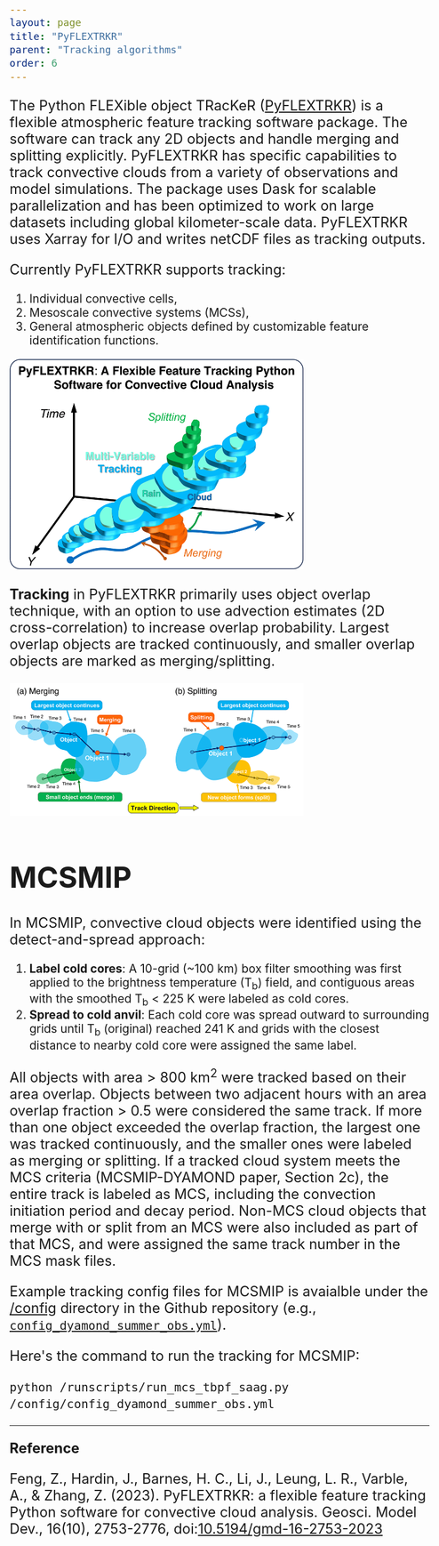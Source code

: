 ```yaml
---
layout: page
title: "PyFLEXTRKR"
parent: "Tracking algorithms"
order: 6
---
```


<style>
  /* Increase font size for this page only */
  body {
    font-size: 21px; /* Adjust this value as needed */
  }

  /* Optionally, target specific elements */
  h1 {
    font-size: 2.5em;
  }

  p {
    font-size: 1.2em;
  }
</style>



The Python FLEXible object TRacKeR ([PyFLEXTRKR](https://github.com/FlexTRKR/PyFLEXTRKR)) is a flexible atmospheric feature tracking software package. The software can track any 2D objects and handle merging and splitting explicitly. PyFLEXTRKR has specific capabilities to track convective clouds from a variety of observations and model simulations. The package uses Dask for scalable parallelization and has been optimized to work on large datasets including global kilometer-scale data. PyFLEXTRKR uses Xarray for I/O and writes netCDF files as tracking outputs.

Currently PyFLEXTRKR supports tracking: 

1. Individual convective cells, 
2. Mesoscale convective systems (MCSs), 
3. General atmospheric objects defined by customizable feature identification functions.

<img src="../images/tracker_pyflextrkr_cover_image.gif" alt="Cover Image" style="max-width: 70%; height: auto;">

**Tracking** in PyFLEXTRKR primarily uses object overlap technique, with an option to use advection estimates (2D cross-correlation) to increase overlap probability. Largest overlap objects are tracked continuously, and smaller overlap objects are marked as merging/splitting.

<img src="../images/tracker_pyflextrkr_merging_splitting.gif" alt="Cover Image" style="max-width: 70%; height: auto;">

# **MCSMIP**

In MCSMIP, convective cloud objects were identified using the detect-and-spread approach: 

1. **Label cold cores**: A 10-grid (~100 km) box filter smoothing was first applied to the brightness temperature (T<sub>b</sub>) field, and contiguous areas with the smoothed T<sub>b</sub> < 225 K were labeled as cold cores. 
2. **Spread to cold anvil**: Each cold core was spread outward to surrounding grids until T<sub>b</sub> (original) reached 241 K and grids with the closest distance to nearby cold core were assigned the same label. 

All objects with area > 800 km<sup>2</sup> were tracked based on their area overlap. Objects between two adjacent hours with an area overlap fraction > 0.5 were considered the same track. If more than one object exceeded the overlap fraction, the largest one was tracked continuously, and the smaller ones were labeled as merging or splitting. If a tracked cloud system meets the MCS criteria (MCSMIP-DYAMOND paper, Section 2c), the entire track is labeled as MCS, including the convection initiation period and decay period. Non-MCS cloud objects that merge with or split from an MCS were also included as part of that MCS, and were assigned the same track number in the MCS mask files. 

Example tracking config files for MCSMIP is avaialble under the [/config](https://github.com/FlexTRKR/PyFLEXTRKR/tree/main/config) directory in the Github repository (e.g., [`config_dyamond_summer_obs.yml`](https://github.com/FlexTRKR/PyFLEXTRKR/blob/main/config/config_dyamond_summer_obs.yml)).

Here's the command to run the tracking for MCSMIP:

`python /runscripts/run_mcs_tbpf_saag.py /config/config_dyamond_summer_obs.yml`


---

**Reference**

Feng, Z., Hardin, J., Barnes, H. C., Li, J., Leung, L. R., Varble, A., & Zhang, Z. (2023). PyFLEXTRKR: a flexible feature tracking Python software for convective cloud analysis. Geosci. Model Dev., 16(10), 2753-2776, doi:[10.5194/gmd-16-2753-2023](https://doi.org/10.5194/gmd-16-2753-2023)

